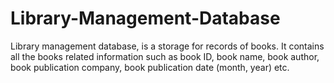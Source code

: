 # Library-Management-Database

Library management database, is a storage for records of books. It
contains all the books related information such as book ID, book name, book author, book publication company,
book publication date (month, year) etc.


